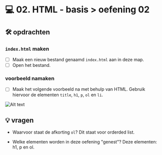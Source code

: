 # 💻 02. HTML - basis > oefening 02

## 🛠️ opdrachten

### `index.html` maken

- [ ] Maak een nieuw bestand genaamd `index.html` aan in deze map.
- [ ] Open het bestand.

### voorbeeld namaken

- [ ] Maak het volgende voorbeeld na met behulp van HTML. Gebruik hiervoor de elementen `title`, `h1`, `p`, `ol` en `li`.

![Alt text](image.png)

## 💡 vragen

- Waarvoor staat de afkorting `ol`?
Dit staat voor orderded list.

- Welke elementen worden in deze oefening "genest"?
Deze elementen: h1, p en ol.